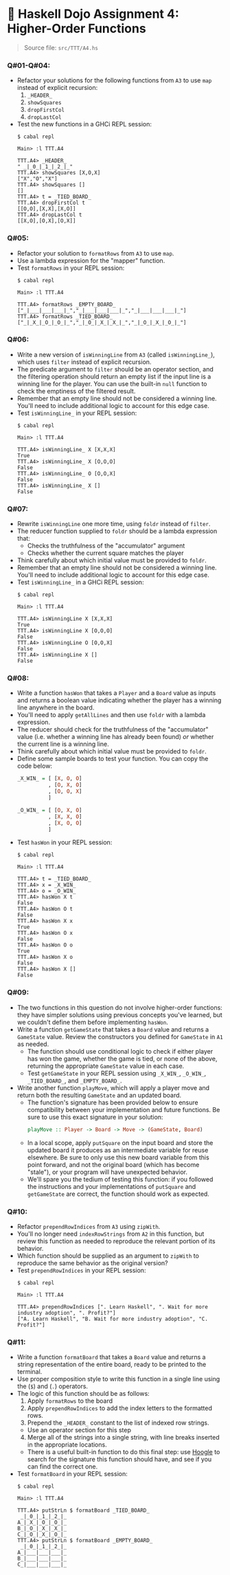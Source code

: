 # 🥷 **Haskell Dojo Assignment 4: Higher-Order Functions**

>Source file: `src/TTT/A4.hs`

### **Q#01-Q#04**:
  * Refactor your solutions for the following functions from `A3` to use `map` instead of explicit recursion:
    1. `_HEADER_`
    2. `showSquares`
    3. `dropFirstCol`
    4. `dropLastCol`
  * Test the new functions in a GHCi REPL session:
    ```shell
    $ cabal repl

    Main> :l TTT.A4

    TTT.A4> _HEADER_
    " _|_0_|_1_|_2_|_"
    TTT.A4> showSquares [X,O,X]
    ["X","O","X"]
    TTT.A4> showSquares []
    []
    TTT.A4> t = _TIED_BOARD_
    TTT.A4> dropFirstCol t
    [[O,O],[X,X],[X,O]]
    TTT.A4> dropLastCol t
    [[X,O],[O,X],[O,X]]
    ```

### **Q#05**:
  * Refactor your solution to `formatRows` from `A3` to use `map`.
  * Use a lambda expression for the "mapper" function.
  * Test `formatRows` in your REPL session:
    ```shell
    $ cabal repl

    Main> :l TTT.A4

    TTT.A4> formatRows _EMPTY_BOARD_
    ["_|___|___|___|_","_|___|___|___|_","_|___|___|___|_"]
    TTT.A4> formatRows _TIED_BOARD_
    ["_|_X_|_O_|_O_|_","_|_O_|_X_|_X_|_","_|_O_|_X_|_O_|_"]
    ```

### **Q#06**:
  * Write a new version of `isWinningLine` from `A3` (called `isWinningLine_`), which uses `filter` instead of explicit recursion.
  * The predicate argument to `filter` should be an operator section, and the filtering operation should return an empty list if the input line is a winning line for the player. You can use the built-in `null` function to check the emptiness of the filtered result.
  * Remember that an empty line should not be considered a winning line. You'll need to include additional logic to account for this edge case.
  * Test `isWinningLine_` in your REPL session:
    ```shell
    $ cabal repl

    Main> :l TTT.A4

    TTT.A4> isWinningLine_ X [X,X,X]
    True
    TTT.A4> isWinningLine_ X [O,O,O]
    False
    TTT.A4> isWinningLine_ O [O,O,X]
    False
    TTT.A4> isWinningLine_ X []
    False
    ```

### **Q#07**:
  * Rewrite `isWinningLine` one more time, using `foldr` instead of `filter`.
  * The reducer function supplied to `foldr` should be a lambda expression that:
    * Checks the truthfulness of the "accumulator" argument
    * Checks whether the current square matches the player
  * Think carefully about which initial value must be provided to `foldr`.
  * Remember that an empty line should not be considered a winning line. You'll need to include additional logic to account for this edge case.
  * Test `isWinningLine_` in a GHCi REPL session:
    ```shell
    $ cabal repl

    Main> :l TTT.A4

    TTT.A4> isWinningLine X [X,X,X]
    True
    TTT.A4> isWinningLine X [O,O,O]
    False
    TTT.A4> isWinningLine O [O,O,X]
    False
    TTT.A4> isWinningLine X []
    False
    ```

### **Q#08**:
  * Write a function `hasWon` that takes a `Player` and a `Board` value as inputs and returns a boolean value indicating whether the player has a winning line anywhere in the board.
  * You'll need to apply `getAllLines` and then use `foldr` with a lambda expression.
  * The reducer should check for the truthfulness of the "accumulator" value (i.e. whether a winning line has already been found) *or* whether the current line is a winning line.
  * Think carefully about which initial value must be provided to `foldr`.
  * Define some sample boards to test your function. You can copy the code below:
    ```haskell
    _X_WIN_ = [ [X, O, O]
              , [O, X, O]
              , [O, O, X]
              ]

    _O_WIN_ = [ [O, X, O]
              , [X, X, O]
              , [X, O, O]
              ]
    ```
  * Test `hasWon` in your REPL session:
    ```shell
    $ cabal repl

    Main> :l TTT.A4

    TTT.A4> t = _TIED_BOARD_
    TTT.A4> x = _X_WIN_
    TTT.A4> o = _O_WIN_
    TTT.A4> hasWon X t
    False
    TTT.A4> hasWon O t
    False
    TTT.A4> hasWon X x
    True
    TTT.A4> hasWon O x
    False
    TTT.A4> hasWon O o
    True
    TTT.A4> hasWon X o
    False
    TTT.A4> hasWon X []
    False
    ```

### **Q#09**:
  * The two functions in this question do not involve higher-order functions: they have simpler solutions using previous concepts you've learned, but we couldn't define them before implementing `hasWon`.
  * Write a function `getGameState` that takes a `Board` value and returns a `GameState` value. Review the constructors you defined for `GameState` in `A1` as needed.
    * The function should use conditional logic to check if either player has won the game, whether the game is tied, or none of the above, returning the appropriate `GameState` value in each case.
    * Test `getGameState` in your REPL session using `_X_WIN_`, `_O_WIN_`, `_TIED_BOARD_`, and `_EMPTY_BOARD_`.
  * Write another function `playMove`, which will apply a player move and return both the resulting `GameState` and an updated board.
    * The function's signature has been provided below to ensure compatibility between your implementation and future functions. Be sure to use this exact signature in your solution:
      ```haskell
      playMove :: Player -> Board -> Move -> (GameState, Board)
      ```
    * In a local scope, apply `putSquare` on the input board and store the updated board it produces as an intermediate variable for reuse elsewhere. Be sure to only use this new board variable from this point forward, and not the original board (which has become "stale"), or your program will have unexpected behavior.
    * We'll spare you the tedium of testing this function: if you followed the instructions and your implementations of `putSquare` and `getGameState` are correct, the function should work as expected.

### **Q#10**:
  * Refactor `prependRowIndices` from `A3` using `zipWith`.
  * You'll no longer need `indexRowStrings` from `A2` in this function, but review this function as needed to reproduce the relevant portion of its behavior.
  * Which function should be supplied as an argument to `zipWith` to reproduce the same behavior as the original version?
  * Test `prependRowIndices` in your REPL session:
    ```shell
    $ cabal repl

    Main> :l TTT.A4

    TTT.A4> prependRowIndices [". Learn Haskell", ". Wait for more industry adoption", ". Profit?"]
    ["A. Learn Haskell", "B. Wait for more industry adoption", "C. Profit?"]
    ```

### **Q#11**:
  * Write a function `formatBoard` that takes a `Board` value and returns a string representation of the entire board, ready to be printed to the terminal.
  * Use proper composition style to write this function in a single line using the (`$`) and (`.`) operators.
  * The logic of this function should be as follows:
    1. Apply `formatRows` to the board
    2. Apply `prependRowIndices` to add the index letters to the formatted rows.
    3. Prepend the `_HEADER_` constant to the list of indexed row strings.
      * Use an operator section for this step
    4. Merge all of the strings into a single string, with line breaks inserted in the appropriate locations.
      * There is a useful built-in function to do this final step: use [Hoogle](https://hoogle.haskell.org) to search for the signature this function should have, and see if you can find the correct one.
  * Test `formatBoard` in your REPL session:
    ```shell
    $ cabal repl

    Main> :l TTT.A4

    TTT.A4> putStrLn $ formatBoard _TIED_BOARD_
     _|_0_|_1_|_2_|_
    A_|_X_|_O_|_O_|_
    B_|_O_|_X_|_X_|_
    C_|_O_|_X_|_O_|_
    TTT.A4> putStrLn $ formatBoard _EMPTY_BOARD_
     _|_0_|_1_|_2_|_
    A_|___|___|___|_
    B_|___|___|___|_
    C_|___|___|___|_
    ```